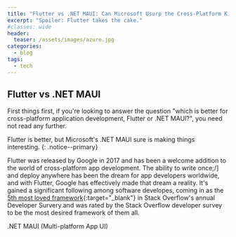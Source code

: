 ```yaml
---
title: "Flutter vs .NET MAUI: Can Microsoft Usurp the Cross-Platform Kings?"
excerpt: "Spoiler: Flutter takes the cake."
#classes: wide
header:
  teaser: /assets/images/azure.jpg
categories:
  - blog
tags:
  - tech
---
```


## Flutter vs .NET MAUI

First things first, if you're looking to answer the question "which is better for cross-platform application development, Flutter or .NET MAUI?", you need not read any further.

Flutter is better, but Microsoft's .NET MAUI sure is making things interesting.
{: .notice--primary}

Flutter was released by Google in 2017 and has been a welcome addition to the world of cross-platform app development. The ability to write once;/] and deploy anywhere has been the dream for app developers worldwide, and with Flutter, Google has effectively made that dream a reality. It's gained a significant following among software developes, coming in as the [5th most loved framework](https://survey.stackoverflow.co/2022/#most-loved-dreaded-and-wanted-misc-tech-love-dread){:target="_blank"} in Stack Overflow's annual Developer Survery.and was rated by the Stack Overflow developer survey to be the most desired framework of them all. 

 .NET MAUI (Multi-platform App UI)